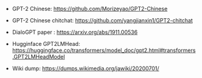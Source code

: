 - GPT-2 Chinese: https://github.com/Morizeyao/GPT2-Chinese

- GPT-2 Chinese chitchat: https://github.com/yangjianxin1/GPT2-chitchat

- DialoGPT paper : https://arxiv.org/abs/1911.00536

- Hugginface GPT2LMHead: https://huggingface.co/transformers/model_doc/gpt2.html#transformers.GPT2LMHeadModel

- Wiki dump: https://dumps.wikimedia.org/jawiki/20200701/
